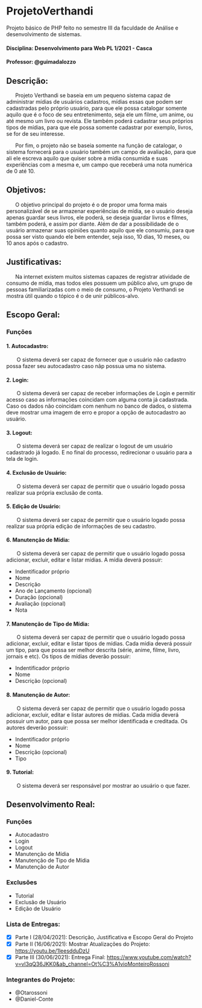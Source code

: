 # ProjetoVerthandi
Projeto básico de PHP feito no semestre III da faculdade de Análise e desenvolvimento de sistemas.

#### Disciplina: Desenvolvimento para Web PL 1/2021 - Casca
#### Professor: @guimadalozzo

## Descrição:

&nbsp;&nbsp;&nbsp;&nbsp;&nbsp;&nbsp;Projeto Verthandi se baseia em um pequeno sistema capaz de administrar mídias de usuários cadastros, mídias essas que podem ser cadastradas pelo próprio usuário, para que ele possa catalogar somente aquilo que é o foco de seu entretenimento, seja ele um filme, um anime, ou até mesmo um livro ou revista. Ele também poderá cadastrar seus próprios tipos de mídias, para que ele possa somente cadastrar por exemplo, livros, se for de seu interesse.

&nbsp;&nbsp;&nbsp;&nbsp;&nbsp;&nbsp;Por fim, o projeto não se baseia somente na função de catalogar, o sistema fornecerá para o usuário também um campo de avaliação, para que ali ele escreva aquilo que quiser sobre a mídia consumida e suas experiências com a mesma e, um campo que receberá uma nota numérica de 0 até 10.


## Objetivos:

&nbsp;&nbsp;&nbsp;&nbsp;&nbsp;&nbsp;O objetivo principal do projeto é o de propor uma forma mais personalizável de se armazenar experiências de mídia, se o usuário deseja apenas guardar seus livros, ele poderá, se deseja guardar livros e filmes, também poderá, e assim por diante. Além de dar a possibilidade de o usuário armazenar suas opiniões quanto aquilo que ele consumiu, para que possa ser visto quando ele bem entender, seja isso, 10 dias, 10 meses, ou 10 anos após o cadastro. 


## Justificativas:

&nbsp;&nbsp;&nbsp;&nbsp;&nbsp;&nbsp;Na internet existem muitos sistemas capazes de registrar atividade de consumo de mídia, mas todos eles possuem um público alvo, um grupo de pessoas familiarizadas com o meio de consumo, o Projeto Verthandi se mostra útil quando o tópico é o de unir públicos-alvo.


## Escopo Geral:

### Funções
#### 1. Autocadastro:
&nbsp;&nbsp;&nbsp;&nbsp;&nbsp;&nbsp; O sistema deverá ser capaz de fornecer que o usuário não cadastro possa fazer seu autocadastro caso nãp possua uma no sistema.

#### 2. Login:
&nbsp;&nbsp;&nbsp;&nbsp;&nbsp;&nbsp; O sistema deverá ser capaz de receber informações de Login e permitir acesso caso as informações coincidam com alguma conta já cadastrada. Caso os dados não coincidam com nenhum no banco de dados, o sistema deve mostrar uma imagem de erro e propor a opção de autocadastro ao usuário.

#### 3. Logout:
&nbsp;&nbsp;&nbsp;&nbsp;&nbsp;&nbsp; O sistema deverá ser capaz de realizar o logout de um usuário cadastrado já logado. E no final do processo, redirecionar o usuário para a tela de login.

#### 4. Exclusão de Usuário:
&nbsp;&nbsp;&nbsp;&nbsp;&nbsp;&nbsp; O sistema deverá ser capaz de permitir que o usuário logado possa realizar sua própria exclusão de conta.

#### 5. Edição de Usuário:
&nbsp;&nbsp;&nbsp;&nbsp;&nbsp;&nbsp; O sistema deverá ser capaz de permitir que o usuário logado possa realizar sua própria edição de informações de seu cadastro.

#### 6. Manutenção de Mídia:
&nbsp;&nbsp;&nbsp;&nbsp;&nbsp;&nbsp; O sistema deverá ser capaz de permitir que o usuário logado possa adicionar, excluir, editar e listar mídias. A mídia deverá possuir:
- Indentificador próprio
- Nome
- Descrição
- Ano de Lançamento (opcional)
- Duração (opcional)
- Avaliação (opcional)
- Nota

#### 7. Manutenção de Tipo de Mídia:
&nbsp;&nbsp;&nbsp;&nbsp;&nbsp;&nbsp; O sistema deverá ser capaz de permitir que o usuário logado possa adicionar, excluir, editar e listar tipos de mídias. Cada mídia deverá possuir um tipo, para que possa ser melhor descrita (série, anime, filme, livro, jornais e etc). Os tipos de mídias deverão possuir:
- Indentificador próprio
- Nome
- Descrição (opcional)

#### 8. Manutenção de Autor:
&nbsp;&nbsp;&nbsp;&nbsp;&nbsp;&nbsp; O sistema deverá ser capaz de permitir que o usuário logado possa adicionar, excluir, editar e listar autores de mídias. Cada mídia deverá possuir um autor, para que possa ser melhor identificada e creditada. Os autores deverão possuir:
- Indentificador próprio
- Nome
- Descrição (opcional)
- Tipo
 
#### 9. Tutorial:
&nbsp;&nbsp;&nbsp;&nbsp;&nbsp;&nbsp; O sistema deverá ser responsável por mostrar ao usuário o que fazer.


## Desenvolvimento Real:

### Funções
- Autocadastro
- Login
- Logout
- Manutenção de Mídia
- Manutenção de Tipo de Mídia
- Manutenção de Autor

### Exclusões 
- Tutorial
- Exclusão de Usuário
- Edição de Usuário


### Lista de Entregas:
- [X] Parte I (28/04/2021): Descrição, Justificativa e Escopo Geral do Projeto
- [X] Parte II (16/06/2021): Mostrar Atualizações do Projeto: https://youtu.be/1leesdduDzU
- [X] Parte III (30/06/2021): Entrega Final: https://www.youtube.com/watch?v=vl3qQ36JKK0&ab_channel=Ot%C3%A1vioMonteiroRossoni

### Integrantes do Projeto:
- @Otarossoni
- @Daniel-Conte
